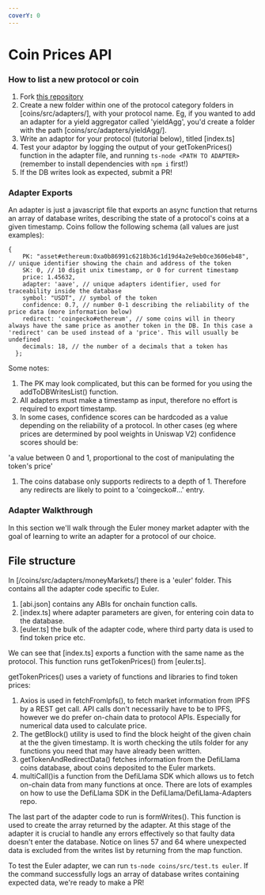 ```yaml
---
coverY: 0
---
```


# Coin Prices API

### How to list a new protocol or coin

1. Fork [this repository](https://github.com/DefiLlama/defillama-server/tree/master/coins)
2. Create a new folder within one of the protocol category folders in \[coins/src/adapters/], with your protocol name. Eg, if you wanted to add an adapter for a yield aggregator called 'yieldAgg', you'd create a folder with the path \[coins/src/adapters/yieldAgg/].
3. Write an adaptor for your protocol (tutorial below), titled \[index.ts]
4. Test your adaptor by logging the output of your getTokenPrices() function in the adapter file, and running `ts-node <PATH TO ADAPTER>` (remember to install dependencies with `npm i` first!)
5. If the DB writes look as expected, submit a PR!

### Adapter Exports

An adapter is just a javascript file that exports an async function that returns an array of database writes, describing the state of a protocol's coins at a given timestamp. Coins follow the following schema (all values are just examples):

```
{
    PK: "asset#ethereum:0xa0b86991c6218b36c1d19d4a2e9eb0ce3606eb48", // unique identifier showing the chain and address of the token
    SK: 0, // 10 digit unix timestamp, or 0 for current timestamp
    price: 1.45632, 
    adapter: 'aave', // unique adapters identifier, used for traceability inside the database 
    symbol: "USDT", // symbol of the token
    confidence: 0.7, // number 0-1 describing the reliability of the price data (more information below) 
    redirect: 'coingecko#ethereum', // some coins will in theory always have the same price as another token in the DB. In this case a 'redirect' can be used instead of a 'price'. This will usually be undefined
    decimals: 18, // the number of a decimals that a token has      
  };
```

Some notes:

1. The PK may look complicated, but this can be formed for you using the addToDBWritesList() function.
2. All adapters must make a timestamp as input, therefore no effort is required to export timestamp.
3. In some cases, confidence scores can be hardcoded as a value depending on the reliability of a protocol. In other cases (eg where prices are determined by pool weights in Uniswap V2) confidence scores should be:

'a value between 0 and 1, proportional to the cost of manipulating the token's price'

1. The coins database only supports redirects to a depth of 1. Therefore any redirects are likely to point to a 'coingecko#...' entry.

### Adapter Walkthrough

In this section we'll walk through the Euler money market adapter with the goal of learning to write an adapter for a protocol of our choice.

## File structure

In \[/coins/src/adapters/moneyMarkets/] there is a 'euler' folder. This contains all the adapter code specific to Euler.

1. \[abi.json] contains any ABIs for onchain function calls.
2. \[index.ts] where adapter parameters are given, for entering coin data to the database.
3. \[euler.ts] the bulk of the adapter code, where third party data is used to find token price etc.

We can see that \[index.ts] exports a function with the same name as the protocol. This function runs getTokenPrices() from \[euler.ts].

getTokenPrices() uses a variety of functions and libraries to find token prices:

1. Axios is used in fetchFromIpfs(), to fetch market information from IPFS by a REST get call. API calls don't necessarily have to be to IPFS, however we do prefer on-chain data to protocol APIs. Especially for numerical data used to calculate price.
2. The getBlock() utility is used to find the block height of the given chain at the the given timestamp. It is worth checking the utils folder for any functions you need that may have already been written.
3. getTokenAndRedirectData() fetches information from the DefiLlama coins database, about coins deposited to the Euler markets.
4. multiCall()is a function from the DefiLlama SDK which allows us to fetch on-chain data from many functions at once. There are lots of examples on how to use the DefiLlama SDK in the DefiLlama/DefiLlama-Adapters repo.

The last part of the adapter code to run is formWrites(). This function is used to create the array returned by the adapter. At this stage of the adapter it is crucial to handle any errors effectively so that faulty data doesn't enter the database. Notice on lines 57 and 64 where unexpected data is excluded from the writes list by returning from the map function.

To test the Euler adapter, we can run `ts-node coins/src/test.ts euler`. If the command successfully logs an array of database writes containing expected data, we're ready to make a PR!

